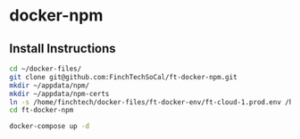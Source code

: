 # docker-npm

## Install Instructions
```bash
cd ~/docker-files/
git clone git@github.com:FinchTechSoCal/ft-docker-npm.git
mkdir ~/appdata/npm/
mkdir ~/appdata/npm-certs
ln -s /home/finchtech/docker-files/ft-docker-env/ft-cloud-1.prod.env /home/finchtech/appdata/npm/.env
cd ft-docker-npm

docker-compose up -d
```